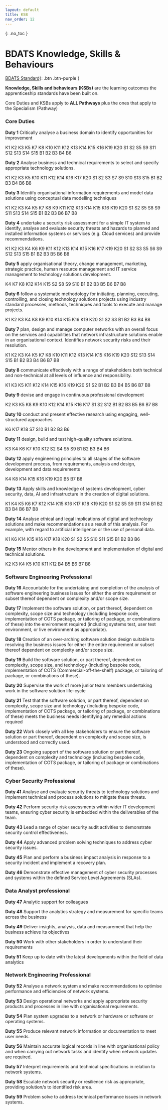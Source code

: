 ```yaml
---
layout: default
title: KSB
nav_order: 12
---
```


{: .no_toc }

# BDATS Knowledge, Skills & Behaviours


[BDATS Standard](https://www.instituteforapprenticeships.org/apprenticeship-standards/digital-and-technology-solutions-professional-integrated-degree/?view=standard){: .btn .btn-purple } 

**Knowledge, Skills and behaviours (KSBs)** are the learning outcomes the apprenticeship standards have been built on. 

Core Duties and KSBs apply to **ALL Pathways** plus the ones that apply to the Specialism (Pathway)

### Core Duties
**Duty 1** Critically analyse a business domain to identify opportunities for improvement

K1 K2 K3 K5 K7 K8 K10 K11 K12 K13 K14 K15 K16 K19 K20
S1 S2 S5 S9 S11 S12 S13 S14 S15
B1 B2 B3 B4 B6

**Duty 2** Analyse business and technical requirements to select and specify appropriate technology solutions.

K1 K2 K3 K5 K10 K11 K12 K14 K16 K17 K20
S1 S2 S3 S7 S9 S10 S13 S15
B1 B2 B3 B4 B6 B8

**Duty 3** Identify organisational information requirements and model data solutions using conceptual data modelling techniques

K1 K2 K3 K4 K5 K7 K8 K9 K11 K12 K13 K14 K15 K16 K19 K20
S1 S2 S5 S8 S9 S11 S13 S14 S15
B1 B2 B3 B6 B7 B8

**Duty 4** undertake a security risk assessment for a simple IT system to identify, analyse and evaluate security threats and hazards to planned and installed information systems or services (e.g. Cloud services) and provide recommendations.

K1 K2 K3 K4 K6 K9 K11 K12 K13 K14 K15 K16 K17 K19 K20
S1 S2 S3 S5 S6 S9 S12 S13 S15
B1 B2 B3 B5 B6 B8

**Duty 5** apply organisational theory, change management, marketing, strategic practice, human resource management and IT service management to technology solutions development.

K4 K7 K8 K12 K14 K15
S2 S8 S9 S10
B1 B2 B3 B5 B6 B7 B8

**Duty 6** follow a systematic methodology for initiating, planning, executing, controlling, and closing technology solutions projects using industry standard processes, methods, techniques and tools to execute and manage projects.

K1 K2 K3 K4 K8 K9 K10 K14 K15 K16 K19 K20
S1 S2 S3
B1 B2 B3 B4 B8

**Duty 7** plan, design and manage computer networks with an overall focus on the services and capabilities that network infrastructure solutions enable in an organisational context. Identifies network security risks and their resolution.

K1 K2 K3 K4 K5 K7 K8 K10 K11 K12 K13 K14 K15 K16 K19 K20
S12 S13 S14 S15
B1 B2 B3 B4 B6 B7 B8

**Duty 8** communicate effectively with a range of stakeholders both technical and non-technical at all levels of influence and responsibility.

K1 K3 K5 K11 K12 K14 K15 K16 K19 K20
S1 S2
B1 B2 B3 B4 B5 B6 B7 B8

**Duty 9** devise and engage in continuous professional development

	
K2 K3 K5 K8 K9 K10 K12 K14 K15 K16 K17
S1 S2 S12
B1 B2 B3 B5 B6 B7 B8

**Duty 10** conduct and present effective research using engaging, well-structured approaches
	
K6 K17 K18
S7 S10
B1 B2 B3 B6

**Duty 11** design, build and test high-quality software solutions.
	
K3 K4 K6 K7 K10 K12
S2 S4 S5 S9
B1 B2 B3 B4 B6

**Duty 12** apply engineering principles to all stages of the software development process, from requirements, analysis and design, development and data requirements

K4 K8 K14 K15 K16 K19 K20
B5 B7 B8

**Duty 13** Apply skills and knowledge of systems development, cyber security, data, AI and infrastructure in the creation of digital solutions.

K1 K4 K5 K6 K7 K12 K14 K15 K16 K17 K18 K19 K20
S1 S2 S5 S9 S11 S14
B1 B2 B3 B4 B6 B7 B8

**Duty 14** Analyse ethical and legal implications of digital and technology solutions and make recommendations as a result of this analysis. For example, with regard to artificial intelligence or the use of personal data.

K1 K6 K14 K15 K16 K17 K18 K20
S1 S2 S5 S10 S11 S15
B1 B2 B3 B6

**Duty 15** Mentor others in the development and implementation of digital and technical solutions.

K2 K3 K4 K5 K10 K11 K12
B4 B5 B6 B7 B8

### Software Engineering Professional
**Duty 16** Accountable for the undertaking and completion of the analysis of software engineering business issues for either the entire requirement or subset thereof dependent on complexity and/or scope size.

**Duty 17**  Implement the software solution, or part thereof, dependent on complexity, scope size and technology (including bespoke code, implementation of COTS package, or tailoring of package, or combinations of these) into the environment required (including systems test, user test environment, or live environment as appropriate).

**Duty 18** Creation of an over-arching software solution design suitable to resolving the business issues for either the entire requirement or subset thereof dependent on complexity and/or scope size.

**Duty 19** Build the software solution, or part thereof, dependent on complexity, scope size, and technology (including bespoke code, implementation of COTS (Commercial-off-the-shelf) package, or tailoring of package, or combinations of these).

**Duty 20** Supervise the work of more junior team members undertaking work in the software solution life-cycle

**Duty 21** Test that the software solution, or part thereof, dependent on complexity, scope size and technology (including bespoke code, implementation of COTS package, or tailoring of package, or combinations of these) meets the business needs identifying any remedial actions required

**Duty 22** Work closely with all key stakeholders to ensure the software solution or part thereof, dependent on complexity and scope size, is understood and correctly used.

**Duty 23** Ongoing support of the software solution or part thereof, dependent on complexity and technology (including bespoke code, implementation of COTS package, or tailoring of package or combinations of these).

### Cyber Security Professional

**Duty 41** Analyse and evaluate security threats to technology solutions and implement technical and process solutions to mitigate these threats.

**Duty 42**  Perform security risk assessments within wider IT development teams, ensuring cyber security is embedded within the deliverables of the team.

**Duty 43**  Lead a range of cyber security audit activities to demonstrate security control effectiveness.

**Duty 44** Apply advanced problem solving techniques to address cyber security issues.

**Duty 45**  Plan and perform a business impact analysis in response to a security incident and implement a recovery plan.

**Duty 46** Demonstrate effective management of cyber security processes and systems within the defined Service Level Agreements (SLAs).

### Data Analyst professional

**Duty 47** Analytic support for colleagues

**Duty 48**  Support the analytics strategy and measurement for specific teams across the business

**Duty 49** Deliver insights, analysis, data and measurement that help the business achieve its objectives

**Duty 50** Work with other stakeholders in order to understand their requirements

**Duty 51** Keep up to date with the latest developments within the field of data analytics


### Network Engineering Professional
**Duty 52** Analyse a network system and make recommendations to optimise performance and efficiencies of network systems.

**Duty 53** Design operational networks and apply appropriate security products and processes in line with organisational requirements.

**Duty 54** Plan system upgrades to a network or hardware or software or operating systems.

**Duty 55** Produce relevant network information or documentation to meet user needs.

**Duty 56** Maintain accurate logical records in line with organisational policy and when carrying out network tasks and identify when network updates are required.

**Duty 57** Interpret requirements and technical specifications in relation to network systems.

**Duty 58** Escalate network security or resilience risk as appropriate, providing solution/s to identified risk area.

**Duty 59** Problem solve to address technical performance issues in network systems.
